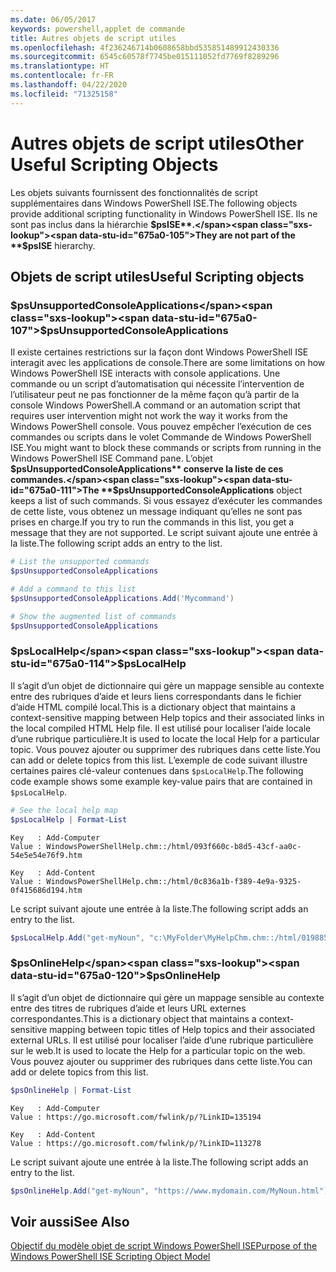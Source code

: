 ```yaml
---
ms.date: 06/05/2017
keywords: powershell,applet de commande
title: Autres objets de script utiles
ms.openlocfilehash: 4f236246714b0608658bbd535851489912430336
ms.sourcegitcommit: 6545c60578f7745be015111052fd7769f8289296
ms.translationtype: HT
ms.contentlocale: fr-FR
ms.lasthandoff: 04/22/2020
ms.locfileid: "71325158"
---
```

# <a name="other-useful-scripting-objects"></a><span data-ttu-id="675a0-103">Autres objets de script utiles</span><span class="sxs-lookup"><span data-stu-id="675a0-103">Other Useful Scripting Objects</span></span>

<span data-ttu-id="675a0-104">Les objets suivants fournissent des fonctionnalités de script supplémentaires dans Windows PowerShell ISE.</span><span class="sxs-lookup"><span data-stu-id="675a0-104">The following objects provide additional scripting functionality in Windows PowerShell ISE.</span></span> <span data-ttu-id="675a0-105">Ils ne sont pas inclus dans la hiérarchie **$psISE**.</span><span class="sxs-lookup"><span data-stu-id="675a0-105">They are not part of the **$psISE** hierarchy.</span></span>

## <a name="useful-scripting-objects"></a><span data-ttu-id="675a0-106">Objets de script utiles</span><span class="sxs-lookup"><span data-stu-id="675a0-106">Useful Scripting objects</span></span>

### <a name="psunsupportedconsoleapplications"></a><span data-ttu-id="675a0-107">$psUnsupportedConsoleApplications</span><span class="sxs-lookup"><span data-stu-id="675a0-107">$psUnsupportedConsoleApplications</span></span>

<span data-ttu-id="675a0-108">Il existe certaines restrictions sur la façon dont Windows PowerShell ISE interagit avec les applications de console.</span><span class="sxs-lookup"><span data-stu-id="675a0-108">There are some limitations on how Windows PowerShell ISE interacts with console applications.</span></span> <span data-ttu-id="675a0-109">Une commande ou un script d’automatisation qui nécessite l’intervention de l’utilisateur peut ne pas fonctionner de la même façon qu’à partir de la console Windows PowerShell.</span><span class="sxs-lookup"><span data-stu-id="675a0-109">A command or an automation script that requires user intervention might not work the way it works from the Windows PowerShell console.</span></span> <span data-ttu-id="675a0-110">Vous pouvez empêcher l’exécution de ces commandes ou scripts dans le volet Commande de Windows PowerShell ISE.</span><span class="sxs-lookup"><span data-stu-id="675a0-110">You might want to block these commands or scripts from running in the Windows PowerShell ISE Command pane.</span></span> <span data-ttu-id="675a0-111">L’objet **$psUnsupportedConsoleApplications** conserve la liste de ces commandes.</span><span class="sxs-lookup"><span data-stu-id="675a0-111">The **$psUnsupportedConsoleApplications** object keeps a list of such commands.</span></span> <span data-ttu-id="675a0-112">Si vous essayez d’exécuter les commandes de cette liste, vous obtenez un message indiquant qu’elles ne sont pas prises en charge.</span><span class="sxs-lookup"><span data-stu-id="675a0-112">If you try to run the commands in this list, you get a message that they are not supported.</span></span> <span data-ttu-id="675a0-113">Le script suivant ajoute une entrée à la liste.</span><span class="sxs-lookup"><span data-stu-id="675a0-113">The following script adds an entry to the list.</span></span>

```powershell
# List the unsupported commands
$psUnsupportedConsoleApplications

# Add a command to this list
$psUnsupportedConsoleApplications.Add('Mycommand')

# Show the augmented list of commands
$psUnsupportedConsoleApplications
```

### <a name="pslocalhelp"></a><span data-ttu-id="675a0-114">$psLocalHelp</span><span class="sxs-lookup"><span data-stu-id="675a0-114">$psLocalHelp</span></span>

<span data-ttu-id="675a0-115">Il s’agit d’un objet de dictionnaire qui gère un mappage sensible au contexte entre des rubriques d’aide et leurs liens correspondants dans le fichier d’aide HTML compilé local.</span><span class="sxs-lookup"><span data-stu-id="675a0-115">This is a dictionary object that maintains a context-sensitive mapping between Help topics and their associated links in the local compiled HTML Help file.</span></span> <span data-ttu-id="675a0-116">Il est utilisé pour localiser l’aide locale d’une rubrique particulière.</span><span class="sxs-lookup"><span data-stu-id="675a0-116">It is used to locate the local Help for a particular topic.</span></span> <span data-ttu-id="675a0-117">Vous pouvez ajouter ou supprimer des rubriques dans cette liste.</span><span class="sxs-lookup"><span data-stu-id="675a0-117">You can add or delete topics from this list.</span></span> <span data-ttu-id="675a0-118">L’exemple de code suivant illustre certaines paires clé-valeur contenues dans `$psLocalHelp`.</span><span class="sxs-lookup"><span data-stu-id="675a0-118">The following code example shows some example key-value pairs that are contained in `$psLocalHelp`.</span></span>

```powershell
# See the local help map
$psLocalHelp | Format-List
```

```output
Key   : Add-Computer
Value : WindowsPowerShellHelp.chm::/html/093f660c-b8d5-43cf-aa0c-54e5e54e76f9.htm

Key   : Add-Content
Value : WindowsPowerShellHelp.chm::/html/0c836a1b-f389-4e9a-9325-0f415686d194.htm
```

<span data-ttu-id="675a0-119">Le script suivant ajoute une entrée à la liste.</span><span class="sxs-lookup"><span data-stu-id="675a0-119">The following script adds an entry to the list.</span></span>

```powershell
$psLocalHelp.Add("get-myNoun", "c:\MyFolder\MyHelpChm.chm::/html/0198854a-1298-57ae-aa0c-87b5e5a84712.htm")
```

### <a name="psonlinehelp"></a><span data-ttu-id="675a0-120">$psOnlineHelp</span><span class="sxs-lookup"><span data-stu-id="675a0-120">$psOnlineHelp</span></span>

<span data-ttu-id="675a0-121">Il s’agit d’un objet de dictionnaire qui gère un mappage sensible au contexte entre des titres de rubriques d’aide et leurs URL externes correspondantes.</span><span class="sxs-lookup"><span data-stu-id="675a0-121">This is a dictionary object that maintains a context-sensitive mapping between topic titles of Help topics and their associated external URLs.</span></span> <span data-ttu-id="675a0-122">Il est utilisé pour localiser l’aide d’une rubrique particulière sur le web.</span><span class="sxs-lookup"><span data-stu-id="675a0-122">It is used to locate the Help for a particular topic on the web.</span></span> <span data-ttu-id="675a0-123">Vous pouvez ajouter ou supprimer des rubriques dans cette liste.</span><span class="sxs-lookup"><span data-stu-id="675a0-123">You can add or delete topics from this list.</span></span>

```powershell
$psOnlineHelp | Format-List
```

```output
Key   : Add-Computer
Value : https://go.microsoft.com/fwlink/p/?LinkID=135194

Key   : Add-Content
Value : https://go.microsoft.com/fwlink/p/?LinkID=113278
```

<span data-ttu-id="675a0-124">Le script suivant ajoute une entrée à la liste.</span><span class="sxs-lookup"><span data-stu-id="675a0-124">The following script adds an entry to the list.</span></span>

```powershell
$psOnlineHelp.Add("get-myNoun", "https://www.mydomain.com/MyNoun.html")
```

## <a name="see-also"></a><span data-ttu-id="675a0-125">Voir aussi</span><span class="sxs-lookup"><span data-stu-id="675a0-125">See Also</span></span>

[<span data-ttu-id="675a0-126">Objectif du modèle objet de script Windows PowerShell ISE</span><span class="sxs-lookup"><span data-stu-id="675a0-126">Purpose of the Windows PowerShell ISE Scripting Object Model</span></span>](../components/ise/object-model/Purpose-of-the-Windows-PowerShell-ISE-Scripting-Object-Model.md)
